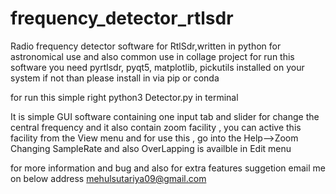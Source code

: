 # frequency_detector_rtlsdr
Radio frequency detector software for RtlSdr,written in python for astronomical use and also common use in collage project 
for run this software you need pyrtlsdr, pyqt5, matplotlib, pickutils installed on your system if not than please install in via pip or conda 

for run this simple right    python3 Detector.py     in terminal


It is simple GUI software containing one input tab and slider for change the central frequency 
and it also contain zoom facility , you can active this facility from the View menu and for use this , go into the Help-->Zoom
Changing SampleRate and also OverLapping is availble in Edit menu



for more information and bug and also for extra features suggetion email me on below address
mehulsutariya09@gmail.com
